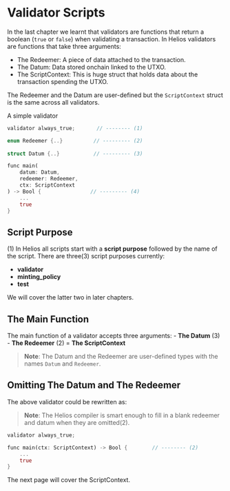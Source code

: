 # Validator Scripts

In the last chapter we learnt that validators are functions that return a boolean (`true`  or `false`) when validating a transaction. In Helios validators are functions that take three arguments:

- The Redeemer: A piece of data attached to the transaction.
- The Datum: Data stored onchain linked to the UTXO.
- The ScriptContext: This is huge struct that holds data about the transaction spending the UTXO.

The Redeemer and the Datum are user-defined but the `ScriptContext` struct is the same across all validators.

A simple validator

```rust
validator always_true;       // -------- (1)

enum Redeemer {..}          // --------- (2)
                            
struct Datum {..}           // --------- (3)

func main(
    datum: Datum, 
    redeemer: Redeemer, 
    ctx: ScriptContext
) -> Bool {                // --------- (4)  
    ...
    true                     
}
```

## Script Purpose

(1) In Helios all scripts start with a  **script purpose** followed by the name of the script. There are three(3) script purposes currently:

- **validator**
- **minting_policy**
- **test**

We will cover the latter two in later chapters.

## The Main Function

The main function of a validator accepts three arguments:
    - **The Datum** (3)
    - **The Redeemer** (2)
    = **The ScriptContext**

>**Note**: The Datum and the Redeemer are user-defined types with the names `Datum` and `Redeemer`.

## Omitting The Datum and The Redeemer

The above validator could be rewritten as:

>**Note**: The Helios compiler is smart enough to fill in a blank redeemer and datum when they are omitted(2).

```rust
validator always_true;     

func main(ctx: ScriptContext) -> Bool {        // -------- (2)
    ...
    true                     
}
```

The next page will cover the ScriptContext.

